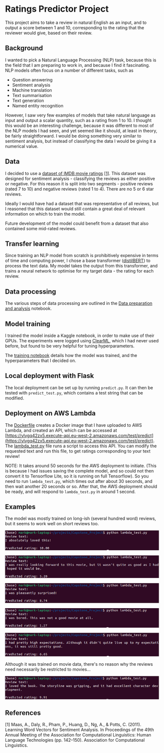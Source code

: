 # Ratings Predictor Project
This project aims to take a review in natural English as an input, and to output a score between 1 and 10, corresponding to the rating that the reviewer would give, based on their review.

## Background
I wanted to pick a Natural Language Processing (NLP) task, because this is the field that I am preparing to work in, and because I find it fascinating. NLP models often focus on a number of different tasks, such as 
* Question answering
* Sentiment analysis
* Machine translation
* Text summarisation
* Text generation
* Named entity recognition

However, I saw very few examples of models that take natural language as input and output a scalar quantity, such as a rating from 1 to 10. I thought this would be an interesting challenge, because it was different to most of the NLP models I had seen, and yet seemed like it should, at least in theory, be fairly straightforward. I would be doing something very similar to sentiment analysis, but instead of classifying the data I would be giving it a numerical value. 

## Data
I decided to use a [dataset of IMDB movie ratings](http://ai.stanford.edu/~amaas/data/sentiment/) [[1]](#1). This dataset was designed for sentiment analysis - classifying the reviews as either positive or negative. For this reason it is split into two segments - positive reviews (rated 7 to 10) and negative reviews (rated 1 to 4). There are no 5 or 6 star reviews.

Ideally I would have had a dataset that was representative of all reviews, but I reasoned that this dataset would still contain a great deal of relevant information on which to train the model.

Future development of the model could benefit from a dataset that also contained some mid-rated reviews.

## Transfer learning
Since training an NLP model from scratch is prohibitively expensive in terms of time and computing power, I chose a base transformer ([distilBERT](https://huggingface.co/docs/transformers/model_doc/distilbert)) to process the text data. My model takes the output from this transformer, and trains a neural network to optimise for my target data - the rating for each review.

## Data processing
The various steps of data processing are outlined in the [Data preparation and analysis](https://github.com/woodwardmw/MLZoomcamp-IMDB-ratings-predictor/blob/main/Ratings%20Predictor%20Data%20Preparation%20and%20Analysis.ipynb) notebook.

## Model training
I trained the model inside a Kaggle notebook, in order to make use of their GPUs. The experiments were logged using [ClearML](https://clear.ml), which I had never used before, but found to be very helpful for tuning hyperparameters.

The [training notebook](https://www.kaggle.com/markwoodward/mlzoomcamp-capstone-nlp-imdb-rating-predictor?scriptVersionId=82290969) details how the model was trained, and the hyperparameters that I decided on.

## Local deployment with Flask
The local deployment can be set up by running ```predict.py```. It can then be tested with ```predict_test.py```, which contains a test string that can be modified.

## Deployment on AWS Lambda
The [Dockerfile](https://github.com/woodwardmw/MLZoomcamp-IMDB-ratings-predictor/blob/main/Dockerfile) creates a Docker image that I have uploaded to AWS Lambda, and created an API, which can be accessed at [https://ylvgq42zx5.execute-api.eu-west-2.amazonaws.com/test/predict](https://ylvgq42zx5.execute-api.eu-west-2.amazonaws.com/test/predict). The [lambda_test.py](https://github.com/woodwardmw/MLZoomcamp-IMDB-ratings-predictor/blob/main/lambda_test.py) file runs a script to access this API. You can modify the requested text and run this file, to get ratings corresponding to your text review!

NOTE: It takes around 50 seconds for the AWS deployment to initiate. (This is because I had issues saving the complete model, and so could not then convert it to Tensorflow Lite, so it is running on full Tensorflow). So you need to run ```lambda_test.py```, which times out after about 30 seconds, and then wait another 20 seconds or so. After that, the AWS deployment should be ready, and will respond to ```lambda_test.py``` in around 1 second.

## Examples
The model was mostly trained on long-ish (several hundred word) reviews, but it seems to work well on short reviews too.

![example](https://raw.githubusercontent.com/woodwardmw/MLZoomcamp-IMDB-ratings-predictor/main/images/test%20examples/Screenshot%20from%202021-12-13%2021-28-03.png)

![example](https://github.com/woodwardmw/MLZoomcamp-IMDB-ratings-predictor/raw/main/images/test%20examples/Screenshot%20from%202021-12-13%2021-40-38.png)

![example](https://github.com/woodwardmw/MLZoomcamp-IMDB-ratings-predictor/raw/main/images/test%20examples/Screenshot%20from%202021-12-13%2021-28-18.png)

![example](https://github.com/woodwardmw/MLZoomcamp-IMDB-ratings-predictor/raw/main/images/test%20examples/Screenshot%20from%202021-12-13%2021-28-56.png)

![example](https://github.com/woodwardmw/MLZoomcamp-IMDB-ratings-predictor/raw/main/images/test%20examples/Screenshot%20from%202021-12-13%2021-29-47.png)


Although it was trained on movie data, there's no reason why the reviews need necessarily be restricted to movies...

![example](https://github.com/woodwardmw/MLZoomcamp-IMDB-ratings-predictor/raw/main/images/test%20examples/Screenshot%20from%202021-12-13%2021-31-01.png)

## References
<a id="1">[1]</a> 
Maas, A., Daly, R., Pham, P., Huang, D., Ng, A., & Potts, C. (2011). Learning Word Vectors for Sentiment Analysis. In Proceedings of the 49th Annual Meeting of the Association for Computational Linguistics: Human Language Technologies (pp. 142–150). Association for Computational Linguistics.
